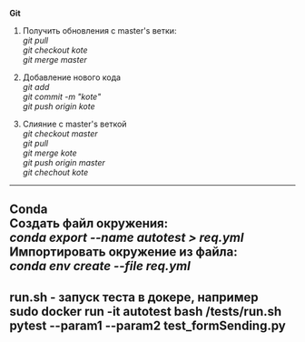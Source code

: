 <b>Git</b>
1. Получить обновления с master's ветки:</br>
<i>git pull</i></br>
<i>git checkout kote</i></br>
<i>git merge master</i></br>


2. Добавление нового кода</br>
<i>git add </i></br>
<i>git commit -m "kote"</i></br>
<i>git push origin kote</i></br>


3. Слияние с master's веткой</br>
<i>git checkout master</i></br>
<i>git pull</i></br>
<i>git merge kote</i></br>
<i>git push origin master</i></br>
<i>git chechout kote</i></br>
---
<b>Conda</b></br>
Создать файл окружения:</br>
<i>conda export --name autotest > req.yml</i></br>
Импортировать окружение из файла:</br>
<i>conda env create --file req.yml</i></br>
---
run.sh - запуск теста в докере, например</br>
sudo docker run -it autotest bash /tests/run.sh pytest --param1 --param2 test_formSending.py
---
